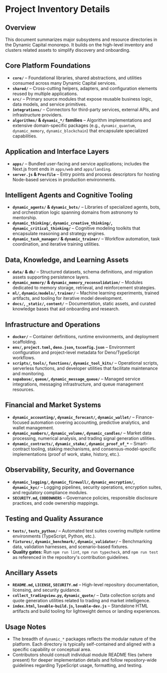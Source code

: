 # Project Inventory Details

## Overview

This document summarizes major subsystems and resource directories in the
Dynamic Capital monorepo. It builds on the high-level inventory and clusters
related assets to simplify discovery and onboarding.

## Core Platform Foundations

- **`core/`** – Foundational libraries, shared abstractions, and utilities
  consumed across many Dynamic Capital services.
- **`shared/`** – Cross-cutting helpers, adapters, and configuration elements
  reused by multiple applications.
- **`src/`** – Primary source modules that expose reusable business logic, data
  models, and service primitives.
- **`integrations/`** – Connectors for third-party services, external APIs, and
  infrastructure providers.
- **`algorithms/` & `dynamic_*/` families** – Algorithm implementations and
  extensive domain-specific packages (e.g., `dynamic_quantum`, `dynamic_memory`,
  `dynamic_blockchain`) that encapsulate specialized capabilities.

## Application and Interface Layers

- **`apps/`** – Bundled user-facing and service applications; includes the
  Next.js front ends in `apps/web` and `apps/landing`.
- **`server.js` & `Procfile`** – Entry points and process descriptors for
  hosting Node-based services in production environments.

## Intelligent Agents and Cognitive Tooling

- **`dynamic_agents/` & `dynamic_bots/`** – Libraries of specialized agents,
  bots, and orchestration logic spanning domains from astronomy to mentorship.
- **`dynamic_thinking/`, `dynamic_creative_thinking/`,
  `dynamic_critical_thinking/`** – Cognitive modeling toolkits that encapsulate
  reasoning and strategy engines.
- **`dynamic_task_manager/` & `dynamic_trainer/`** – Workflow automation, task
  coordination, and iterative training utilities.

## Data, Knowledge, and Learning Assets

- **`data/` & `db/`** – Structured datasets, schema definitions, and migration
  assets supporting persistence layers.
- **`dynamic_memory/` & `dynamic_memory_reconsolidation/`** – Modules dedicated
  to memory storage, retrieval, and reinforcement strategies.
- **`ml/`, `dynamic/models/`, `trainer/`** – Machine learning experiments, trained
  artifacts, and tooling for iterative model development.
- **`docs/`, `_static/`, `content/`** – Documentation, static assets, and
  curated knowledge bases that aid onboarding and research.

## Infrastructure and Operations

- **`docker/`** – Container definitions, runtime environments, and deployment
  scaffolding.
- **`env/`, `project.toml`, `deno.json`, `tsconfig.json`** – Environment
  configuration and project-level metadata for Deno/TypeScript workflows.
- **`scripts/`, `tools/`, `functions/`, `dynamic_tool_kits/`** – Operational
  scripts, serverless functions, and developer utilities that facilitate
  maintenance and monitoring.
- **`supabase/`, `queue/`, `dynamic_message_queue/`** – Managed service
  integrations, messaging infrastructure, and queue management resources.

## Financial and Market Systems

- **`dynamic_accounting/`, `dynamic_forecast/`, `dynamic_wallet/`** –
  Finance-focused automation covering accounting, predictive analytics, and
  wallet management.
- **`dynamic_numbers/`, `dynamic_volume/`, `dynamic_candles/`** – Market data
  processing, numerical analysis, and trading signal generation utilities.
- **`dynamic_contracts/`, `dynamic_stake/`, `dynamic_proof_of_*`** –
  Smart-contract tooling, staking mechanisms, and consensus-model-specific
  implementations (proof of work, stake, history, etc.).

## Observability, Security, and Governance

- **`dynamic_logging/`, `dynamic_firewall/`, `dynamic_encryption/`,
  `dynamic_kyc/`** – Logging pipelines, security operations, encryption suites,
  and regulatory compliance modules.
- **`SECURITY.md`, `CODEOWNERS`** – Governance policies, responsible disclosure
  practices, and code ownership mappings.

## Testing and Quality Assurance

- **`tests/`, `tests_python/`** – Automated test suites covering multiple
  runtime environments (TypeScript, Python, etc.).
- **`fixtures/`, `dynamic_benchmark/`, `dynamic_validator/`** – Benchmarking
  data, validation harnesses, and scenario-based fixtures.
- **Quality gates:** Run `npm run lint`, `npm run typecheck`, and `npm run test`
  as referenced in the repository's contribution guidelines.

## Ancillary Assets

- **`README.md`, `LICENSE`, `SECURITY.md`** – High-level repository
  documentation, licensing, and security guidance.
- **`collect_tradingview.py`, `dynamic_quote/`** – Data collection scripts and
  quote generation utilities related to trading and market intelligence.
- **`index.html`, `lovable-build.js`, `lovable-dev.js`** – Standalone HTML
  artifacts and build tooling for lightweight demos or landing experiences.

## Usage Notes

- The breadth of `dynamic_*` packages reflects the modular nature of the
  platform. Each directory is typically self-contained and aligned with a
  specific capability or conceptual area.
- Contributors should consult individual module README files (where present) for
  deeper implementation details and follow repository-wide guidelines regarding
  TypeScript usage, formatting, and testing.
